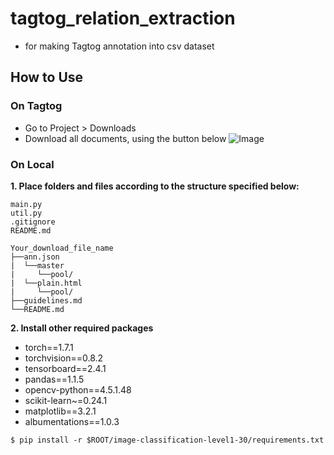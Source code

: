 # tagtog_relation_extraction
- for making Tagtog annotation into csv dataset

## How to Use
### On Tagtog
- Go to Project > Downloads
- Download all documents, using the button below
![Image](https://i.imgur.com/dmruuVo.png)
### On Local
**1. Place folders and files according to the structure specified below:**
```
main.py
util.py
.gitignore
README.md

Your_download_file_name
├──ann.json
|  └──master
|     └──pool/
|  └──plain.html
|     └──pool/
├──guidelines.md
└──README.md
```
**2. Install other required packages**
  - torch==1.7.1
  - torchvision==0.8.2
  - tensorboard==2.4.1
  - pandas==1.1.5
  - opencv-python==4.5.1.48
  - scikit-learn~=0.24.1
  - matplotlib==3.2.1
  - albumentations==1.0.3

```
$ pip install -r $ROOT/image-classification-level1-30/requirements.txt
```
